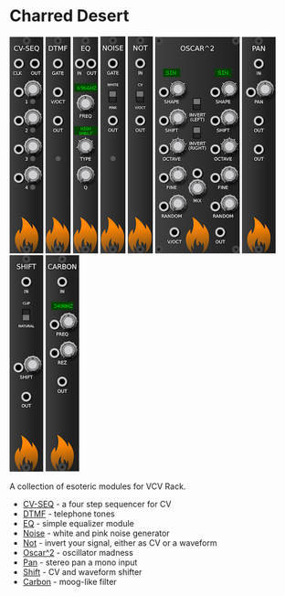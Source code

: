 # Charred Desert

![CV-SEQ](images/cvseq.png) ![DTMF](images/dtmf.png) ![EQ](images/eq.png) ![NOISE](images/noise.png) ![NOT](images/not.png) ![OSCAR^2](images/oscar2.png) ![PAN](images/pan.png) ![SHIFT](images/shift.png) ![CARBON](images/carbon.png)

A collection of esoteric modules for VCV Rack.

* [CV-SEQ](CVSeq.md) - a four step sequencer for CV
* [DTMF](DTMF.md) - telephone tones
* [EQ](Eq.md) - simple equalizer module
* [Noise](Noise.md) - white and pink noise generator
* [Not](Not.md) - invert your signal, either as CV or a waveform
* [Oscar^2](Oscar2.md) - oscillator madness
* [Pan](Pan.md) - stereo pan a mono input
* [Shift](Shift.md) - CV and waveform shifter
* [Carbon](Carbon.md) - moog-like filter
